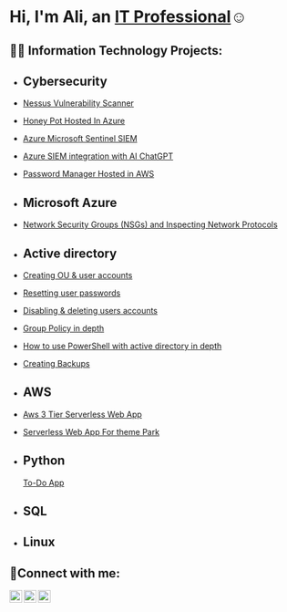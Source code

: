 <h1>Hi, I'm Ali, an <a href="https://linkedin.com/in/Josh">IT Professional</a>☺</h1>

<h2>👨‍💻 Information Technology Projects:</h2>

- <b>Cybersecurity</b>
   --------------
- [Nessus Vulnerability Scanner](https://github.com/ali0999109/nessus)                                        
- [Honey Pot Hosted In Azure](https://github.com/ali0999109/Honeypot)
- [Azure Microsoft Sentinel SIEM](https://github.com/ali0999109/Microsoft)
- [Azure SIEM integration with AI ChatGPT](https://github.com/ali0999109/chatgpt)
- [Password Manager Hosted in AWS](https://github.com/ali0999109/Password)
- <b>Microsoft Azure</b>
   ----------
- [Network Security Groups (NSGs) and Inspecting Network Protocols](https://github.com/ali0999109/configure-ad)
  
 
 -  <b>Active directory</b>
     -------------------
 - [Creating OU & user accounts](https://github.com/ali0999109/New-users)
 - [Resetting user passwords  ](https://github.com/ali0999109/userpassword)
 - [Disabling & deleting users accounts ](https://github.com/ali0999109/Disabling)
 - [Group Policy in depth](https://github.com/ali0999109/CreatingGroupPolicy)
 - [How to use PowerShell with active directory in depth](https://github.com/ali0999109/PowershellAD)
 - [Creating Backups](https://github.com/ali0999109/ADBackups)
 
- <b>AWS</b>
  ----------
- [Aws 3 Tier Serverless Web App](https://github.com/ali0999109/amplify)
- [Serverless Web App For theme Park](https://github.com/ali0999109/Themepark)

- <b>Python</b>
   ---------
  [To-Do App](https://github.com/ali0999109/todo-app)

- <b>SQL</b>
   ------

- <b>Linux</b>
   --------

             
 

<h2>🤳Connect with me:</h2>


[<img align="left" alt="Josh | Twitter" width="22px" src="https://cdn.jsdelivr.net/npm/simple-icons@v3/icons/twitter.svg" />][twitter]
[<img align="left" alt="Josh | LinkedIn" width="22px" src="https://cdn.jsdelivr.net/npm/simple-icons@v3/icons/linkedin.svg" />][linkedin]
[<img align="left" alt="Josh | Instagram" width="22px" src="https://cdn.jsdelivr.net/npm/simple-icons@v3/icons/instagram.svg" />][instagram]

[twitter]: https://twitter.com/Josh
[instagram]: https://www.instagram.com/Josh
[linkedin]: https://linkedin.com/in/Josh
